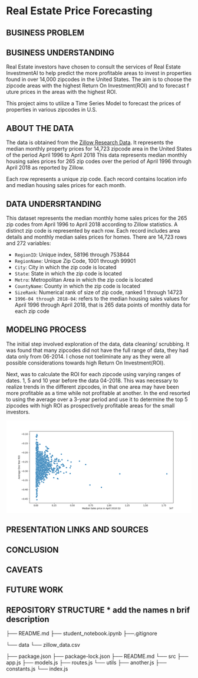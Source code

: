 # Real Estate Price Forecasting

## BUSINESS PROBLEM

## BUSINESS UNDERSTANDING

Real Estate investors have chosen to consult the services of Real Estate InvestmentAI to help predict the more profitable areas to invest in properties found in over 14,000 zipcodes in the United States. The aim is to choose the zipcode areas with the highest Return On Investment(ROI) and to forecast f
uture prices in the areas with the highest ROI.

This project aims to utilize a Time Series Model to forecast the prices of properties in various zipcodes in U.S.

## ABOUT THE DATA

The data is obtained from the [Zillow Research Data](https://www.zillow.com/research/data/). It represents the median monthly property prices for 14,723 zipcode area in the United States of the period April 1996 to April 2018
This data represents median monthly housing sales prices for 265 zip codes over the period of April 1996 through April 2018 as reported by Zillow.

Each row represents a unique zip code. Each record contains location info and median housing sales prices for each month.

## DATA UNDERSRTANDING

This dataset represents the median monthly home sales prices for the 265 zip codes from April 1996 to April 2018 according to Zillow statistics.
A distinct zip code is represented by each row. Each record includes area details and monthly median sales prices for homes.
There are 14,723 rows and 272 variables:

* `RegionID`: Unique index, 58196 through 753844
* `RegionName`: Unique Zip Code, 1001 through 99901
* `City`: City in which the zip code is located
* `State`: State in which the zip code is located
* `Metro`: Metropolitan Area in which the zip code is located
* `CountyName`: County in which the zip code is located
* `SizeRank`: Numerical rank of size of zip code, ranked 1 through 14723
* `1996-04 through 2018-04`: refers to the median housing sales values for April 1996 through April 2018, that is 265 data points of monthly data for each zip code

## MODELING PROCESS

The initial step involved exploration of the data, data cleaning/ scrubbing. It was found that many zipcodes did not have the full range of data, they had data only from 06-2014. I chose not toeliminate any as they were all possible considerations towards high Return On Investment(ROI).

Next, was to calculate the ROI for each zipcode using varying ranges of dates. 1, 5 and 10 year before the data 04-2018. This was necessary to realize trends in the different zipcodes, in that one area may have been more profitable as a time while not profitable at another. In the end resorted to using the average over a 3-year period and use it to determine the top 5 zipcodes with high ROI as prospectively profitable areas for the small investors.

![Median price vs 3 year](visualizations/median_price_vs_1_year_average.png)

## PRESENTATION LINKS AND SOURCES



## CONCLUSION


## CAVEATS

## FUTURE WORK



## REPOSITORY STRUCTURE * add the names n brif description

├── README.md
├── student_notebook.ipynb
├──.gitignore

└── data
    └── zillow_data.csv



├── package.json
├── package-lock.json
├── README.md
└── src
    ├── app.js
    ├── models.js
    ├── routes.js
    └── utils
        ├── another.js
        ├── constants.js
        └── index.js



